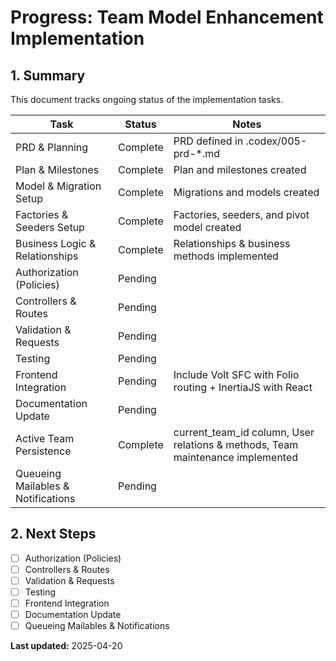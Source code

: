  # Progress: Team Model Enhancement Implementation

 ## 1. Summary
 This document tracks ongoing status of the implementation tasks.

 | Task                                | Status      | Notes                                      |
 |-------------------------------------|-------------|--------------------------------------------|
 | PRD & Planning                      | Complete    | PRD defined in .codex/005-prd-*.md         |
 | Plan & Milestones                   | Complete    | Plan and milestones created                |
 | Model & Migration Setup             | Complete    | Migrations and models created              |
 | Factories & Seeders Setup           | Complete    | Factories, seeders, and pivot model created |
| Business Logic & Relationships      | Complete    | Relationships & business methods implemented |
 | Authorization (Policies)            | Pending     |                                            |
 | Controllers & Routes                | Pending     |                                            |
 | Validation & Requests               | Pending     |                                            |
 | Testing                             | Pending     |                                            |
| Frontend Integration                | Pending     | Include Volt SFC with Folio routing + InertiaJS with React |
| Documentation Update                | Pending     |                                            |
| Active Team Persistence             | Complete    | current_team_id column, User relations & methods, Team maintenance implemented |
| Queueing Mailables & Notifications  | Pending     |                                            |

## 2. Next Steps

- [ ] Authorization (Policies)
- [ ] Controllers & Routes
- [ ] Validation & Requests
- [ ] Testing
- [ ] Frontend Integration
- [ ] Documentation Update
- [ ] Queueing Mailables & Notifications

**Last updated:** 2025-04-20
